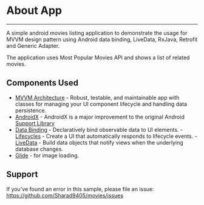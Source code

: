 
# About App
---------------
A simple android movies listing application to demonstrate the usage for MVVM design pattern using Android data binding, LiveData, RxJava, Retrofit and Generic Adapter.

The application uses Most Popular Movies API and shows a list of related movies.

**Components Used**
---------------
* <a href="https://developer.android.com/jetpack/arch/" rel="nofollow">MVVM Architecture</a> - Robust, testable, and maintainable app with classes for managing your UI component lifecycle and handling data persistence.
* <a href="https://developer.android.com/jetpack/androidx" rel="nofollow">AndroidX</a> - AndroidX is a major improvement to the original Android <a href="https://developer.android.com/topic/libraries/support-library/index" rel="nofollow">Support Library</a>
* <a href="https://developer.android.com/topic/libraries/data-binding/" rel="nofollow">Data Binding</a> - Declaratively bind observable data to UI elements. - <a href="https://developer.android.com/topic/libraries/architecture/lifecycle" rel="nofollow">Lifecycles</a> - Create a UI that automatically responds to lifecycle events. - <a href="https://developer.android.com/topic/libraries/architecture/livedata" rel="nofollow">LiveData</a> - Build data objects that notify views when the underlying database changes.
* <a href="https://bumptech.github.io/glide/" rel="nofollow">Glide</a> - for image loading.

**Support**
---------------
If you've found an error in this sample, please file an issue: https://github.com/Sharad9405/movies/issues
